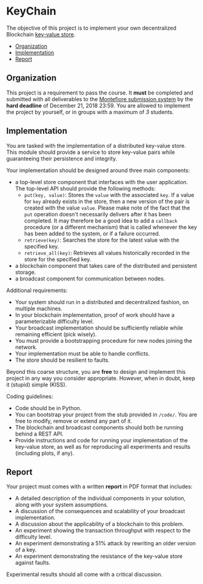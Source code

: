# KeyChain

The objective of this project is to implement your own decentralized Blockchain [key-value store](https://en.wikipedia.org/wiki/Key-value_database).

- [Organization](#organization)
- [Implementation](#implementation)
- [Report](#report)

## Organization

This project is a requirement to pass the course. It  **must** be completed and submitted with all deliverables to the [Montefiore submission system](https://submit.montefiore.ulg.ac.be/) by the **hard deadline** of December 21, 2018 23:59.
You are allowed to implement the project by yourself, or in groups with a maximum of *3* students.

## Implementation

You are tasked with the implementation of a distributed key-value store. This module should provide a service to store key-value pairs while guaranteeing their persistence and integrity.

Your implementation should be designed around three main components:
- a top-level store component that interfaces with the user application.
  The top-level API should provide the following methods:
    - `put(key, value)`:
    Stores the `value` with the associated `key`. If a value for `key` already exists in the store, then a new version of the pair is created with the value `value`.
    Please make note of the fact that the `put` operation doesn't necessarily delivers after it has been completed. It may therefore be a good idea to add a `callback` procedure (or a different mechanism) that is called whenever the key has been added to the system, or if a failure occurred.
    - `retrieve(key)`:
    Searches the store for the latest value with the specified key.
    - `retrieve_all(key)`:
    Retrieves all values historically recorded in the store for the specified key.
- a blockchain component that takes care of the distributed and persistent storage.
- a broadcast component for communication between nodes.

Additional requirements:
- Your system should run in a distributed and decentralized fashion, on multiple machines.
- In your blockchain implementation, proof of work should have a parameterizable difficulty level.
- Your broadcast implementation should be sufficiently reliable while remaining efficient (pick wisely).
- You must provide a bootstrapping procedure for new nodes joining the network.
- Your implementation must be able to handle conflicts.
- The store should be resilient to faults.

Beyond this coarse structure, you are **free** to design and implement this project in any way you consider appropriate. However, when in doubt, keep it (stupid) simple (KISS).

Coding guidelines:
- Code should be in Python.
- You can bootstrap your project from the stub provided in `/code/`. You are free to modify, remove or extend any part of it.
- The blockchain and broadcast components should both be running behind a REST API.
- Provide instructions and code for running your implementation of the key-value store, as well as for reproducing all experiments and results (including plots, if any).


## Report

Your project must comes with a written **report** in PDF format that includes:
* A detailed description of the individual components in your solution, along with your system assumptions.
* A discussion of the consequences and scalability of your broadcast implementation.
* A discussion about the applicability of a blockchain to this problem.
* An experiment showing the transaction throughput with respect to the difficulty level.
* An experiment demonstrating a 51% attack by rewriting an older version of a key.
* An experiment demonstrating the resistance of the key-value store against faults.

Experimental results should all come with a critical discussion.

